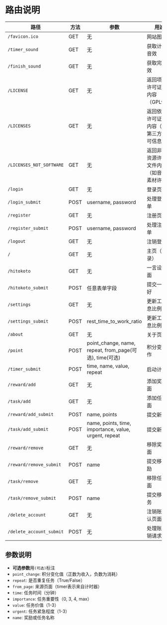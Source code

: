 # 路由说明

| 路径 | 方法 | 参数 | 用途 |
|------|------|------|-----|
| `/favicon.ico` | GET | 无 | 网站图标 |
| `/timer_sound` | GET | 无 | 获取计时器音效 |
| `/finish_sound` | GET | 无 | 获取完成音效 |
| `/LICENSE` | GET | 无 | 返回项目主许可证文件内容（GPLv3） |
| `/LICENSES` | GET | 无 | 返回依赖库许可证文件内容（汇总第三方库许可信息） |
| `/LICENSES_NOT_SOFTWARE` | GET | 无 | 返回非软件资源许可证文件内容（如音效等素材许可） |
| `/login` | GET | 无 | 登录页面 |
| `/login_submit` | POST | username, password | 处理登录表单 |
| `/register` | GET | 无 | 注册页面 |
| `/register_submit` | POST | username, password | 处理注册表单 |
| `/logout` | GET | 无 | 注销登录 |
| `/` | GET | 无 | 主页（需登录） |
| `/hitokoto` | GET | 无 | 一言设置页面 |
| `/hitokoto_submit` | POST | 任意表单字段 | 提交一言偏好 |
| `/settings` | GET | 无 | 更新工作休息比例页面 |
| `/settings_submit` | POST | rest_time_to_work_ratio | 更新工作休息比例 |
| `/about` | GET | 无 | 关于页面 |
| `/point` | POST | point_change, name, repeat, from_page(可选), time(可选) | 积分变更操作 |
| `/timer_submit` | POST | time, name, value, repeat | 启动计时器 |
| `/reward/add` | GET | 无 | 添加奖励页面 |
| `/task/add` | GET | 无 | 添加任务页面 |
| `/reward/add_submit` | POST | name, points | 提交新奖励 |
| `/task/add_submit` | POST | name, points, time, importance, value, urgent, repeat | 提交新任务 |
| `/reward/remove` | GET | 无 | 移除奖励页面 |
| `/reward/remove_submit` | POST | name | 提交移除奖励 |
| `/task/remove` | GET | 无 | 移除任务页面 |
| `/task/remove_submit` | POST | name | 提交移除任务 |
| `/delete_account` | GET | 无 | 注销账户确认页面 |
| `/delete_account_submit` | POST | 无 | 处理账户注销请求 |

## 参数说明
- **可选参数**用`(可选)`标注
- `point_change`: 积分变化值（正数为收入，负数为消耗）
- `repeat`: 是否重复任务（True/False）
- `from_page`: 来源页面（timer表示来自计时器）
- `time`: 任务时间（分钟）
- `importance`: 任务重要性（0, 3, 4, max）
- `value`: 任务价值（1-3）
- `urgent`: 任务紧急程度（1-3）
- `name`: 奖励或任务名称